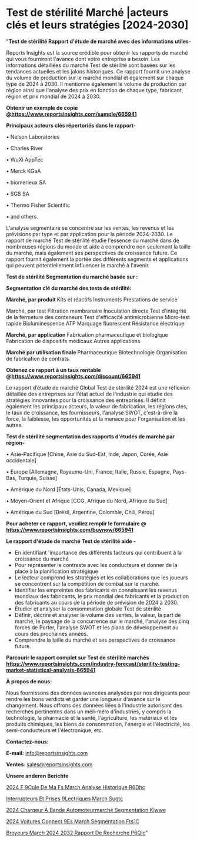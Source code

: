 # Test de stérilité Marché |acteurs clés et leurs stratégies [2024-2030]

"<strong>Test de stérilité Rapport d'étude de marché avec des informations utiles-</strong>

Reports Insights est la source crédible pour obtenir les rapports de marché qui vous fourniront l'avance dont votre entreprise a besoin. Les informations détaillées du marché Test de stérilité sont basées sur les tendances actuelles et les jalons historiques. Ce rapport fournit une analyse du volume de production sur le marché mondial et également sur chaque type de 2024 à 2030. Il mentionne également le volume de production par région ainsi que l'analyse des prix en fonction de chaque type, fabricant, région et prix mondial de 2024 à 2030.

<strong><b>Obtenir un exemple de copie @</b></strong><a href=https://www.reportsinsights.com/sample/665941><strong><b>https://www.reportsinsights.com/sample/665941</b></strong></a>

<b>Principaux acteurs clés répertoriés dans le rapport-</b>

<b> </b>• Nelson Laboratories

• Charles River

• WuXi AppTec

• Merck KGaA

• biomerieux SA

• SGS SA

• Thermo Fisher Scientific

• and others.

L'analyse segmentaire se concentre sur les ventes, les revenus et les prévisions par type et par application pour la période 2024-2030. Le rapport de marché Test de stérilité étudie l'essence du marché dans de nombreuses régions du monde et aide à comprendre non seulement la taille du marché, mais également ses perspectives de croissance future. Ce rapport fournit également la portée des différents segments et applications qui peuvent potentiellement influencer le marché à l'avenir.

<strong>Test de stérilité Segmentation du marché basée sur :</strong>

<strong> Segmentation clé du marché des tests de stérilité: </strong>

<strong> Marché, par produit </strong>
Kits et réactifs
Instruments
Prestations de service

Marché, par test
Filtration membranaire
Inoculation directe
Test d'intégrité de la fermeture des conteneurs
Test d'efficacité antimicrobienne
Micro-test rapide
Bioluminescence ATP
Marquage fluorescent
Résistance électrique

<strong> Marché, par application </strong>
Fabrication pharmaceutique et biologique
Fabrication de dispositifs médicaux
Autres applications

<strong> Marché par utilisation finale </strong>
Pharmaceutique
Biotechnologie
Organisation de fabrication de contrats

<strong><b>Obtenez ce rapport à un taux rentable @</b></strong><a href=https://www.reportsinsights.com/discount/665941><strong><b>https://www.reportsinsights.com/discount/665941</b></strong></a>

Le rapport d’étude de marché Global Test de stérilité 2024 est une réflexion détaillée des entreprises sur l’état actuel de l’industrie qui étudie des stratégies innovantes pour la croissance des entreprises. Il définit également les principaux acteurs, la valeur de fabrication, les régions clés, le taux de croissance, les fournisseurs, l'analyse SWOT, c'est-à-dire la force, la faiblesse, les opportunités et la menace pour l'organisation et les autres.

<strong>Test de stérilité segmentation des rapports d'études de marché par région-</strong>

• Asie-Pacifique [Chine, Asie du Sud-Est, Inde, Japon, Corée, Asie occidentale]

• Europe [Allemagne, Royaume-Uni, France, Italie, Russie, Espagne, Pays-Bas, Turquie, Suisse]

• Amérique du Nord [États-Unis, Canada, Mexique]

• Moyen-Orient et Afrique [CCG, Afrique du Nord, Afrique du Sud]

• Amérique du Sud [Brésil, Argentine, Colombie, Chili, Pérou]

<strong>Pour acheter ce rapport, veuillez remplir le formulaire @   <a href=https://www.reportsinsights.com/buynow/665941>https://www.reportsinsights.com/buynow/665941</a></strong>

<strong>Le rapport d'étude de marché Test de stérilité aide -</strong>
<ul>
  <li>En identifiant 'importance des différents facteurs qui contribuent à la croissance du marché</li>
  <li>Pour représenter le contraste avec les conducteurs et donner de la place à la planification stratégique</li>
  <li>Le lecteur comprend les stratégies et les collaborations que les joueurs se concentrent sur la compétition de combat sur le marché.</li>
  <li>Identifier les empreintes des fabricants en connaissant les revenus mondiaux des fabricants, le prix mondial des fabricants et la production des fabricants au cours de la période de prévision de 2024 à 2030.</li>
  <li>Étudier et analyser la consommation globale Test de stérilité</li>
  <li>Définir, décrire et analyser le volume des ventes, la valeur, la part de marché, le paysage de la concurrence sur le marché, l'analyse des cinq forces de Porter, l'analyse SWOT et les plans de développement au cours des prochaines années.</li>
  <li>Comprendre la taille du marché et ses perspectives de croissance future.</li>
</ul>

<strong>Parcourir le rapport complet sur Test de stérilité marchés <a href=https://www.reportsinsights.com/industry-forecast/sterility-testing-market-statistical-analysis-665941>https://www.reportsinsights.com/industry-forecast/sterility-testing-market-statistical-analysis-665941</a></strong>

<strong>À propos de nous:</strong>

Nous fournissons des données avancées analysées par nos dirigeants pour rendre les bons verdicts et garder une longueur d'avance sur le changement. Nous offrons des données liées à l'industrie autorisant des recherches pertinentes dans un méli-mélo d'industries, y compris la technologie, la pharmacie et la santé, l'agriculture, les matériaux et les produits chimiques, les biens de consommation, l'énergie et l'électricité, les semi-conducteurs et l'électronique, etc.

<strong>Contactez-nous:</strong>

<strong>E-mail:</strong> <a href=mailto:info@reportsinsights.com>info@reportsinsights.com</a>

<strong>Ventes</strong>: <a href=mailto:sales@reportsinsights.com>sales@reportsinsights.com</a>

<strong>Unsere anderen Berichte</strong>

<a href=https://www.linkedin.com/pulse/2024-f%C3%A9cule-de-ma%C3%AFs-march%C3%A9-analyse-historique-r6dhc/>2024 F 9Cule De Ma Fs March Analyse Historique R6Dhc</a>

<a href=https://www.linkedin.com/pulse/interrupteurs-et-prises-%C3%A9lectriques-march%C3%A9-sugtc/>Interrupteurs Et Prises  9Lectriques March Sugtc</a>

<a href=https://www.linkedin.com/pulse/2024-chargeur-à-bande-automoteurmarché-segmentation-kjwwe/>2024 Chargeur À Bande Automoteurmarché Segmentation Kjwwe</a>

<a href=https://www.linkedin.com/pulse/2024-voitures-connect%C3%A9es-march%C3%A9-segmentation-fts1c/>2024 Voitures Connect 9Es March Segmentation Fts1C</a>

<a href=https://www.linkedin.com/pulse/broyeurs-march%C3%A9-2024-2032-rapport-de-recherche-p6qic/>Broyeurs March 2024 2032 Rapport De Recherche P6Qic</a>"
